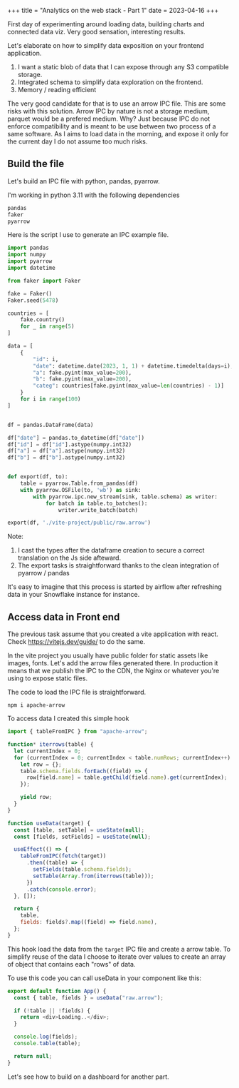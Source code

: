 +++
title = "Analytics on the web stack - Part 1"
date = 2023-04-16
+++

First day of experimenting around loading data, building charts and connected data viz.
Very good sensation, interesting results.

Let's elaborate on how to simplify data exposition on your frontend application.

1. I want a static blob of data that I can expose through any S3 compatible storage.
2. Integrated schema to simplify data exploration on the frontend.
3. Memory / reading efficient

The very good candidate for that is to use an arrow IPC file. This are some risks with this solution. Arrow IPC by nature is not a storage medium, parquet would be a prefered medium. Why? Just because IPC do not enforce compatibility and is meant to be use between two process of a same software.
As I aims to load data in the morning, and expose it only for the current day I do not assume too much risks.

## Build the file

Let's build an IPC file with python, pandas, pyarrow.

I'm working in python 3.11 with the following dependencies

```requirements.txt
pandas
faker
pyarrow
```

Here is the script I use to generate an IPC example file.

```python
import pandas
import numpy
import pyarrow
import datetime

from faker import Faker

fake = Faker()
Faker.seed(5478)

countries = [
    fake.country()
    for _ in range(5)
]

data = [
    {
        "id": i,
        "date": datetime.date(2023, 1, 1) + datetime.timedelta(days=i),
        "a": fake.pyint(max_value=200),
        "b": fake.pyint(max_value=200),
        "categ": countries[fake.pyint(max_value=len(countries) - 1)]
    }
    for i in range(100)
]


df = pandas.DataFrame(data)

df["date"] = pandas.to_datetime(df["date"])
df["id"] = df["id"].astype(numpy.int32)
df["a"] = df["a"].astype(numpy.int32)
df["b"] = df["b"].astype(numpy.int32)


def export(df, to):
    table = pyarrow.Table.from_pandas(df)
    with pyarrow.OSFile(to, 'wb') as sink:
        with pyarrow.ipc.new_stream(sink, table.schema) as writer:
            for batch in table.to_batches():
                writer.write_batch(batch)

export(df, './vite-project/public/raw.arrow')
```

Note:

1. I cast the types after the dataframe creation to secure a correct translation on the Js side afteward.
2. The export tasks is straightforward thanks to the clean integration of pyarrow / pandas

It's easy to imagine that this process is started by airflow after refreshing data in your Snowflake instance for instance.

## Access data in Front end

The previous task assume that you created a vite application with react.
Check https://vitejs.dev/guide/ to do the same.

In the vite project you usually have public folder for static assets like images, fonts. Let's add the arrow files generated there. In production it means that we publish the IPC to the CDN, the Nginx or whatever you're using to expose static files.

The code to load the IPC file is straightforward.

```shell
npm i apache-arrow
```

To access data I created this simple hook

```js
import { tableFromIPC } from "apache-arrow";

function* iterrows(table) {
  let currentIndex = 0;
  for (currentIndex = 0; currentIndex < table.numRows; currentIndex++) {
    let row = {};
    table.schema.fields.forEach((field) => {
      row[field.name] = table.getChild(field.name).get(currentIndex);
    });

    yield row;
  }
}

function useData(target) {
  const [table, setTable] = useState(null);
  const [fields, setFields] = useState(null);

  useEffect(() => {
    tableFromIPC(fetch(target))
      .then((table) => {
        setFields(table.schema.fields);
        setTable(Array.from(iterrows(table)));
      })
      .catch(console.error);
  }, []);

  return {
    table,
    fields: fields?.map((field) => field.name),
  };
}
```

This hook load the data from the `target` IPC file and create a arrow table.
To simplify reuse of the data I choose to iterate over values to create an array of object that contains each "rows" of data.

To use this code you can call useData in your component like this:

```js
export default function App() {
  const { table, fields } = useData("raw.arrow");

  if (!table || !fields) {
    return <div>Loading..</div>;
  }

  console.log(fields);
  console.table(table);

  return null;
}
```

Let's see how to build on a dashboard for another part.
